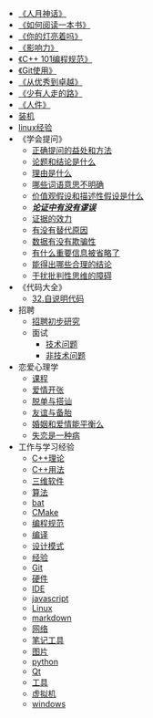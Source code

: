 * [《人月神话》](MMM/人月神话.md)
* [《如何阅读一本书》](HTRAB/如何阅读一本书.md)
* [《你的灯亮着吗》](AYLO/你的灯亮着吗.md)
* [《影响力》](influence/影响力.md)
* [《C++ 101编程规范》](CPP101/C++101编程规范.md)
* [《Git使用》](Git/Git使用.md)
* [《从优秀到卓越》](GoodToGreat/从优秀到卓越.md)
* [《少有人走的路》](RoadLessTraveled/少有人走的路.md)
* [《人件》](Peopleware/Peopleware.md)
* [装机](computer/装机.md)
* [linux经验](Linux/experience.md)
* 《学会提问》
  * [正确提问的益处和方法](AskingRightQuestions/正确提问的益处和方法.md)
  * [论题和结论是什么](AskingRightQuestions/论题和结论是什么.md)
  * [理由是什么](AskingRightQuestions/理由是什么.md)
  * [哪些词语意思不明确](AskingRightQuestions/哪些词语意思不明确.md)
  * [价值观假设和描述性假设是什么](AskingRightQuestions/价值观假设和描述性假设是什么.md)
  * [***论证中有没有谬误***](AskingRightQuestions/论证中有没有谬误.md)
  * [证据的效力](AskingRightQuestions/证据的效力.md)
  * [有没有替代原因](AskingRightQuestions/有没有替代原因.md)
  * [数据有没有欺骗性](AskingRightQuestions/数据有没有欺骗性.md)
  * [有什么重要信息被省略了](AskingRightQuestions/有什么重要信息被省略了.md)
  * [能得出哪些合理的结论](AskingRightQuestions/能得出哪些合理的结论.md)
  * [干扰批判性思维的障碍](AskingRightQuestions/干扰批判性思维的障碍.md)
* 《代码大全》
  * [32.自说明代码](CodeComplete/32.自说明代码.md)
* 招聘
  * [招聘初步研究](recruit/招聘初步研究.md)
  * 面试
    * [技术问题](recruit/技术问题.md)
    * [非技术问题](recruit/非技术问题.md)
* 恋爱心理学
  * [课程](PsychologyOfLove/课程.md)
  * [爱情开张](PsychologyOfLove/爱情开张.md)
  * [脱单与搭讪](PsychologyOfLove/脱单与搭讪.md)
  * [友谊与备胎](PsychologyOfLove/友谊与备胎.md)
  * [婚姻和爱情能平衡么](PsychologyOfLove/婚姻和爱情能平衡么.md)
  * [失恋是一种病](PsychologyOfLove/失恋是一种病.md)
* 工作与学习经验
  * [C++理论](WORK/cppConcepts.md)
  * [C++用法](WORK/cppUsages.md)
  * [三维软件](WORK/3DSoftware.md)
  * [算法](WORK/algorithm.md)
  * [bat](WORK/bat.md)
  * [CMake](WORK/cmake.md)
  * [编程规范](WORK/codingRules.md)
  * [编译](WORK/compile.md)
  * [设计模式](WORK/designPatterns.md)
  * [经验](WORK/experience.md)
  * [Git](WORK/git.md)
  * [硬件](WORK/hardware.md)
  * [IDE](WORK/IDE.md)
  * [javascript](WORK/javascript.md)
  * [Linux](WORK/linux.md)
  * [markdown](WORK/markdown.md)
  * [网络](WORK/network.md)
  * [笔记工具](WORK/noteTools.md)
  * [图片](WORK/picture.md)
  * [python](WORK/python.md)
  * [Qt](WORK/Qt.md)
  * [工具](WORK/tools.md)
  * [虚拟机](WORK/vm.md)
  * [windows](WORK/windows.md)
